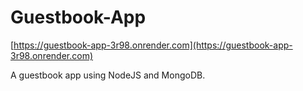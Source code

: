 # Guestbook-App

[https://guestbook-app-3r98.onrender.com](https://guestbook-app-3r98.onrender.com)

A guestbook app using NodeJS and MongoDB.